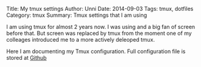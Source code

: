 Title: My tmux settings
Author: Unni
Date: 2014-09-03
Tags: tmux, dotfiles
Category: tmux
Summary: Tmux settings that I am using

I am using tmux for almost 2 years now. I was using and a big fan of screen before that. But screen was replaced by tmux from the moment one of my colleages introduced me to a more actively deleoped tmux. 

Here I am documenting my Tmux configuration. Full configuration file is stored at [Github](https://github.com/webofunni/dotfiles/blob/master/tmux/tmux.conf)
